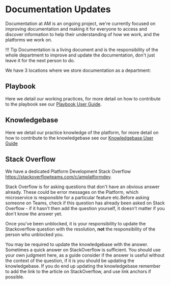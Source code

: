 # Documentation Updates

Documentation at AM is an ongoing project, we're currently focused on improving documentation and making it for everyone to access and discover information to help their understanding of how we work, and the platforms we work on.

!!! Tip 
    Documentation is a living document and is the responsibility of the whole department to improve and update the documentation, don't just leave it for the next person to do.


We have 3 locations where we store documentation as a department:

## Playbook

Here we detail our working practices, for more detail on how to contribute to the playbook see our [Playbook User Guide](../../Playbook-User-Guide/).


## Knowledgebase

Here we detail our practice knowledge of the platform, for more detail on how to contribute to the knowledgebase see our [Knowledgebase User Guide](https://knowledgebase.platformdev.amdigital.co.uk/Knowledgebase-User-Guide/)


## Stack Overflow 

We have a dedicated Platform Development Stack Overflow https://stackoverflowteams.com/c/amplatformdev. 

Stack Overflow is for asking questions that don't have an obvious answer already. These could be error messages on the Platform, which microservice is responsible for a particular feature etc.Before asking someone on Teams, check if this question has already been asked on Stack Overflow - if it hasn't then add the question yourself, it doesn't matter if you don't know the answer yet. 

Once you've been unblocked, it is your responsibility to update the Stackoverflow question with the resolution, **not** the responsibility of the person who unblocked you. 

You may be required to update the knowledgebase with the answer. Sometimes a quick answer on StackOverflow is sufficient. You should use your own judgment here, as a guide consider if the answer is useful without the context of the question, if it is you should be updating the knowledgebase. If you do end up updating the knowledgebase remember to add the link to the article on StackOverflow, and use link anchors if possible. 


